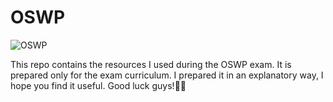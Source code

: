 # OSWP

![OSWP](https://blog.own.sh/img/oscp-osce-oswp-review/offsec-student-certified-emblem-rgb-oswp.png)

This repo contains the resources I used during the OSWP exam. It is prepared only for the exam curriculum. I prepared it in an explanatory way, I hope you find it useful. Good luck guys!🥂😈
